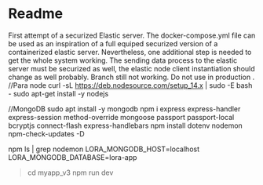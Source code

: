 # Readme
First attempt of a securized Elastic server. The docker-compose.yml file can be used as an inspiration of a full equiped securized version of a containerized elastic server. Nevertheless, one additional step is needed to get the whole system working. The sending data process to the elastic server must be securized as well, the elastic node client instantiation should change as well probably. Branch still not working. Do not use in production .
//Para node
curl -sL https://deb.nodesource.com/setup_14.x | sudo -E bash -
sudo apt-get install -y nodejs

//MongoDB
sudo apt install -y mongodb
npm i express express-handler express-session method-override mongoose passport passport-local bcryptjs connect-flash express-handlebars
npm install dotenv nodemon npm-check-updates -D

npm ls | grep nodemon
LORA_MONGODB_HOST=localhost
LORA_MONGODB_DATABASE=lora-app

>cd myapp_v3
>npm run dev
